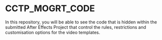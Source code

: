 # CCTP_MOGRT_CODE
In this repository, you will be able to see the code that is hidden within the submitted After Effects Project that control the rules, restrictions and customisation options for the video templates.
